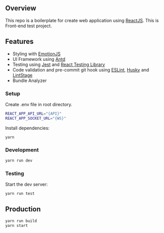 ## Overview

This repo is a boilerplate for create web application using [ReactJS](https://reactjs.org/).
This is Front-end test project.

## Features

- Styling with [EmotionJS](https://emotion.sh/docs/introduction)
- UI Framework using [Antd](https://ant.design/)
- Testing using [Jest](https://jestjs.io/) and [React Testing Library](https://github.com/testing-library/react-testing-library)
- Code validation and pre-commit git hook using [ESLint](https://eslint.org/), [Husky](https://www.npmjs.com/package/husky) and [LintStage](https://github.com/okonet/lint-staged)
- Bundle Analyzer

### Setup

Create .env file in root directory.

```bash
REACT_APP_API_URL="{API}"
REACT_APP_SOCKET_URL="{WS}"
```

Install dependencies:

```bash
yarn
```

### Development

```bash
yarn run dev
```

### Testing

Start the dev server:

```bash
yarn run test
```

## Production

```bash
yarn run build
yarn start
```
